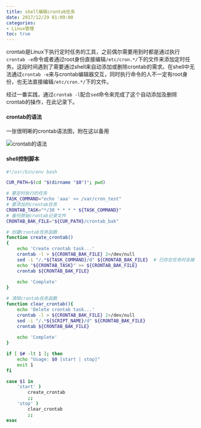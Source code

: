 ```yaml
---
title: shell编辑crontab任务
date: 2017/12/29 01:09:00
categories:
- Linux管理
toc: true
---
```


crontab是Linux下执行定时任务的工具，之前偶尔需要用到时都是通过执行`crontab -e`命令或者通过root身份直接编辑`/etc/cron.*/`下的文件来添加定时任务。这段时间遇到了需要通过shell来自动添加或删除crontab的需求。在shell中无法通过`crontab -e`来与crontab编辑器交互，同时执行命令的人不一定有root身份，也无法直接编辑`/etc/cron.*/`下的文件。

经过一番实践，通过`crontab -l`配合`sed`命令来完成了这个自动添加及删除crontab的操作，在此记录下。

#### crontab的语法
一张很明晰的crontab语法图，附在这以备用

![crontab的语法](http://ohyn8f189.bkt.clouddn.com/17-12-28/62834492.jpg)

#### shell控制脚本
```bash
#!/usr/bin/env bash

CUR_PATH=$(cd "$(dirname "$0")"; pwd)

# 要定时执行的任务
TASK_COMMAND="echo 'aaa' >> /var/cron_test"
# 要添加的crontab任务
CRONTAB_TASK="*/30 * * * * ${TASK_COMMAND}"
# 备份原始crontab记录文件
CRONTAB_BAK_FILE="${CUR_PATH}/crontab_bak"

# 创建crontab任务函数
function create_crontab()
{
    echo 'Create crontab task...'
    crontab -l > ${CRONTAB_BAK_FILE} 2>/dev/null
    sed -i "/.*${TASK_COMMAND}/d" ${CRONTAB_BAK_FILE}  # 已存在任务时会被sed删除，防止重复添加
    echo "${CRONTAB_TASK}" >> ${CRONTAB_BAK_FILE}
    crontab ${CRONTAB_BAK_FILE}
    
    echo 'Complete'
}

# 清除crontab任务函数
function clear_crontab(){
    echo 'Delete crontab task...'
    crontab -l > ${CRONTAB_BAK_FILE} 2>/dev/null
    sed -i "/.*${SCRIPT_NAME}/d" ${CRONTAB_BAK_FILE}
    crontab ${CRONTAB_BAK_FILE}
    
    echo 'Complete'
}

if [ $# -lt 1 ]; then
    echo "Usage: $0 [start | stop]"
    exit 1
fi

case $1 in
    'start' )
        create_crontab
        ;;
    'stop' )
        clear_crontab
        ;;
esac
```
